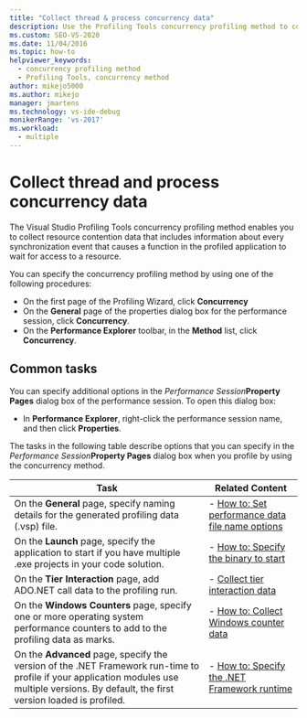 ```yaml
---
title: "Collect thread & process concurrency data"
description: Use the Profiling Tools concurrency profiling method to collect data about every synchronization event that causes a function to wait for resource access.
ms.custom: SEO-VS-2020
ms.date: 11/04/2016
ms.topic: how-to
helpviewer_keywords: 
  - concurrency profiling method
  - Profiling Tools, concurrency method
author: mikejo5000
ms.author: mikejo
manager: jmartens
ms.technology: vs-ide-debug
monikerRange: 'vs-2017'
ms.workload: 
  - multiple
---
```

# Collect thread and process concurrency data

The Visual Studio Profiling Tools concurrency profiling method enables you to collect resource contention data that includes information about every synchronization event that causes a function in the profiled application to wait for access to a resource.

You can specify the concurrency profiling method by using one of the following procedures:

- On the first page of the Profiling Wizard, click **Concurrency**
- On the **General** page of the properties dialog box for the performance session, click **Concurrency**.
- On the **Performance Explorer** toolbar, in the **Method** list, click **Concurrency**.

## Common tasks

You can specify additional options in the _Performance Session_**Property Pages** dialog box of the performance session. To open this dialog box:

- In **Performance Explorer**, right-click the performance session name, and then click **Properties**.

The tasks in the following table describe options that you can specify in the _Performance Session_**Property Pages** dialog box when you profile by using the concurrency method.

|Task|Related Content|
|----------|---------------------|
|On the **General** page, specify naming details for the generated profiling data (.vsp) file.|- [How to: Set performance data file name options](../profiling/how-to-set-performance-data-file-name-options.md)|
|On the **Launch** page, specify the application to start if you have multiple .exe projects in your code solution.|- [How to: Specify the binary to start](../profiling/how-to-specify-the-binary-to-start.md)|
|On the **Tier Interaction** page, add ADO.NET call data to the profiling run.|- [Collect tier interaction data](../profiling/collecting-tier-interaction-data.md)|
|On the **Windows Counters** page, specify one or more operating system performance counters to add to the profiling data as marks.|- [How to: Collect Windows counter data](../profiling/how-to-collect-windows-counter-data.md)|
|On the **Advanced** page, specify the version of the .NET Framework run-time to profile if your application modules use multiple versions. By default, the first version loaded is profiled.|- [How to: Specify the .NET Framework runtime](../profiling/how-to-specify-the-dotnet-framework-runtime.md)|
